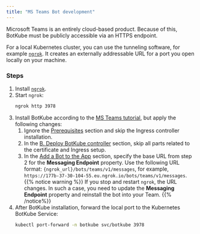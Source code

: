 ```yaml
---
title: "MS Teams Bot development"
---
```


Microsoft Teams is an entirely cloud-based product. Because of this, BotKube must be publicly accessible via an HTTPS endpoint.

For a local Kubernetes cluster, you can use the tunneling software, for example [`ngrok`](https://ngrok.com/). It creates an externally addressable URL for a port you open locally on your machine.

### Steps

1. Install [`ngrok`](https://ngrok.com/download).
2. Start `ngrok`:
    ```bash
    ngrok http 3978
    ```
3. Install BotKube according to the [MS Teams tutorial](/installation/teams/), but apply the following changes:
    1. Ignore the [Prerequisites](/installation/teams/#prerequisites) section and skip the Ingress controller installation.
    1. In the [B. Deploy BotKube controller](/installation/teams/#b-deploy-botkube-controller) section, skip all parts related to the certificate and Ingress setup.
    2. In the [Add a Bot to the App](/installation/teams/#add-a-bot-to-the-app) section, specify the base URL from step 2 for the **Messaging Endpoint** property. Use the following URL format: `{ngrok_url}/bots/teams/v1/messages`, for example, `https://177b-37-30-104-55.eu.ngrok.io/bots/teams/v1/messages`.
{{% notice warning %}}
If you stop and restart `ngrok`, the URL changes. In such a case, you need to update the **Messaging Endpoint** property and reinstall the bot into your Team.
{{% /notice%}}
4. After BotKube installation, forward the local port to the Kubernetes BotKube Service:
    ```bash
    kubectl port-forward -n botkube svc/botkube 3978
    ```
